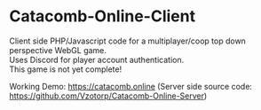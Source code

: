 # Catacomb-Online-Client
Client side PHP/Javascript code for a multiplayer/coop top down perspective WebGL game.<br>
Uses Discord for player account authentication.<br>
This game is not yet complete!<br>

Working Demo: https://catacomb.online (Server side source code: https://github.com/Vzotorp/Catacomb-Online-Server)
